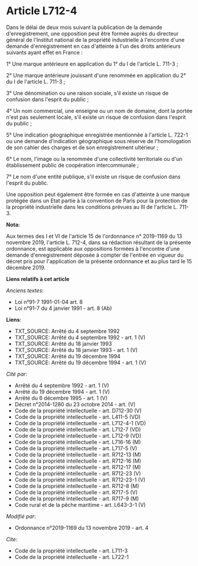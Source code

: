 # Article L712-4

Dans le délai de deux mois suivant la publication de la demande d'enregistrement, une opposition peut être formée auprès du
directeur général de l'Institut national de la propriété industrielle à l'encontre d'une demande d'enregistrement en cas
d'atteinte à l'un des droits antérieurs suivants ayant effet en France : 

1° Une marque antérieure en application du 1° du I de l'article L. 711-3 ; 

2° Une marque antérieure jouissant d'une renommée en application du 2° du I de l'article L. 711-3 ; 

3° Une dénomination ou une raison sociale, s'il existe un risque de confusion dans l'esprit du public ; 

4° Un nom commercial, une enseigne ou un nom de domaine, dont la portée n'est pas seulement locale, s'il existe un risque de
confusion dans l'esprit du public ; 

5° Une indication géographique enregistrée mentionnée à l'article L. 722-1 ou une demande d'indication géographique sous
réserve de l'homologation de son cahier des charges et de son enregistrement ultérieur ; 

6° Le nom, l'image ou la renommée d'une collectivité territoriale ou d'un établissement public de coopération
intercommunale ; 

7° Le nom d'une entité publique, s'il existe un risque de confusion dans l'esprit du public. 

Une opposition peut également être formée en cas d'atteinte à une marque protégée dans un Etat partie à la convention de
Paris pour la protection de la propriété industrielle dans les conditions prévues au III de l'article L. 711-3.

**Nota:**

Aux termes des I et VI de l'article 15 de l'ordonnance n° 2019-1169 du 13 novembre 2019, l'article L. 712-4, dans sa
rédaction résultant de la présente ordonnance, est applicable aux oppositions formées à l'encontre d'une demande
d'enregistrement déposée à compter de l'entrée en vigueur du décret pris pour l'application de la présente ordonnance et au
plus tard le 15 décembre 2019.

**Liens relatifs à cet article**

_Anciens textes_:

  - Loi n°91-7 1991-01-04 art. 8
  - Loi n°91-7 du 4 janvier 1991 - art. 8 (Ab)

**Liens**:

  - TXT_SOURCE: Arrêté du 4 septembre 1992
  - TXT_SOURCE: Arrêté du 4 septembre 1992 - art. 1 (V)
  - TXT_SOURCE: Arrêté du 18 janvier 1993
  - TXT_SOURCE: Arrêté du 18 janvier 1993 - art. 1 (V)
  - TXT_SOURCE: Arrêté du 19 décembre 1994
  - TXT_SOURCE: Arrêté du 19 décembre 1994 - art. 1 (V)

_Cité par_:

  - Arrêté du 4 septembre 1992 - art. 1 (V)
  - Arrêté du 19 décembre 1994 - art. 1 (V)
  - Arrêté du 6 décembre 1995 - art. 1 (V)
  - Décret n°2014-1280 du 23 octobre 2014 - art. (V)
  - Code de la propriété intellectuelle - art. D712-30 (V)
  - Code de la propriété intellectuelle - art. L411-5 (VD)
  - Code de la propriété intellectuelle - art. L712-4-1 (VD)
  - Code de la propriété intellectuelle - art. L712-7 (VD)
  - Code de la propriété intellectuelle - art. L712-9 (VD)
  - Code de la propriété intellectuelle - art. L716-16 (M)
  - Code de la propriété intellectuelle - art. L717-5 (V)
  - Code de la propriété intellectuelle - art. R712-13 (M)
  - Code de la propriété intellectuelle - art. R712-16 (M)
  - Code de la propriété intellectuelle - art. R712-17 (M)
  - Code de la propriété intellectuelle - art. R712-23 (V)
  - Code de la propriété intellectuelle - art. R712-23-1 (V)
  - Code de la propriété intellectuelle - art. R712-8 (M)
  - Code de la propriété intellectuelle - art. R717-5 (V)
  - Code de la propriété intellectuelle - art. R717-9 (M)
  - Code rural et de la pêche maritime - art. L643-3-1 (V)

_Modifié par_:

  - Ordonnance n°2019-1169 du 13 novembre 2019 - art. 4

_Cite_:

  - Code de la propriété intellectuelle - art. L711-3
  - Code de la propriété intellectuelle - art. L722-1
